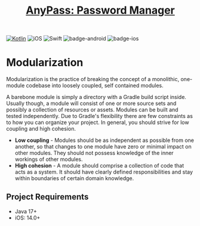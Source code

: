 <h1 align="center"><a href="https://github.com/getspherelabs/locker-kmp">AnyPass: Password Manager</a></h1></br>


[![Kotlin](https://img.shields.io/badge/Kotlin-1.9.10-blue.svg?style=flat&logo=kotlin)](https://kotlinlang.org)
![iOS](https://img.shields.io/badge/iOS-14.0%2B-green)
![Swift](https://img.shields.io/badge/Swift-5-F16D39.svg?style=flat)
![badge-android](http://img.shields.io/badge/platform-android-6EDB8D.svg?style=flat)
![badge-ios](http://img.shields.io/badge/platform-ios-EAEAEA.svg?style=flat)

# Modularization
Modularization is the practice of breaking the concept of a monolithic, one-module codebase into loosely coupled, self contained modules.

A barebone module is simply a directory with a Gradle build script inside. Usually though, a module will consist of one or more source sets and possibly a collection of resources or assets. Modules can be built and tested independently. Due to Gradle's flexibility there are few constraints as to how you can organize your project. In general, you should strive for low coupling and high cohesion.

- **Low coupling** - Modules should be as independent as possible from one another, so that changes to one module have zero or minimal impact on other modules. They should not possess knowledge of the inner workings of other modules.
- **High cohesion** - A module should comprise a collection of code that acts as a system. It should have clearly defined responsibilities and stay within boundaries of certain domain knowledge.


## Project Requirements

- Java 17+
- iOS: 14.0+
